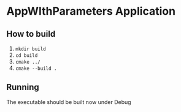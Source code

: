 # AppWIthParameters Application

## How to build

1. ```mkdir build```
2. ```cd build```
3. ```cmake ../```
4. ```cmake --build .```

## Running

The executable should be built now under Debug
